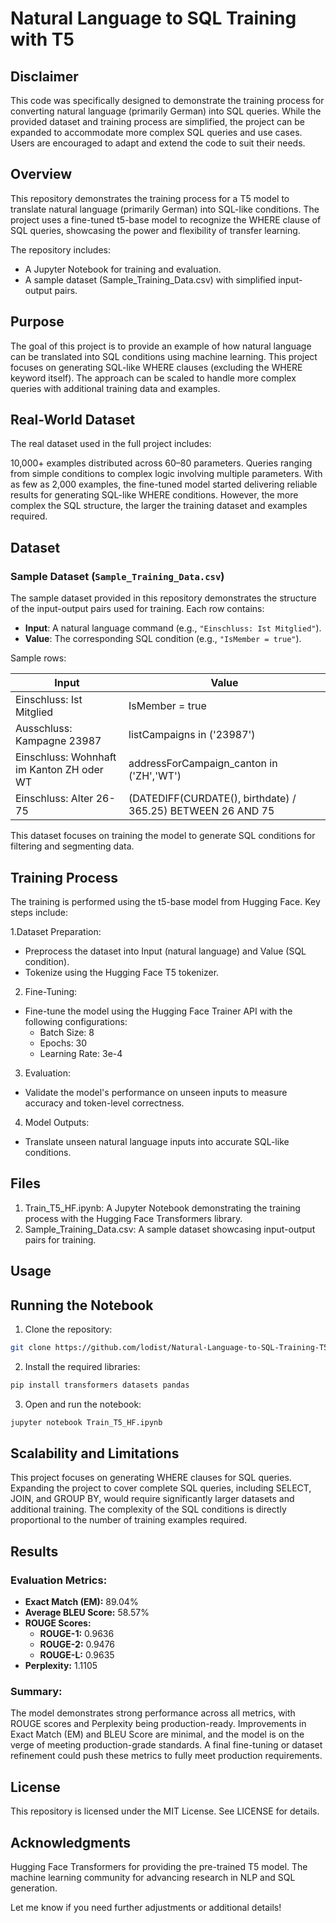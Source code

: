 # Natural Language to SQL Training with T5


## Disclaimer
This code was specifically designed to demonstrate the training process for converting natural language (primarily German) into SQL queries. While the provided dataset and training process are simplified, the project can be expanded to accommodate more complex SQL queries and use cases. Users are encouraged to adapt and extend the code to suit their needs.

## Overview
This repository demonstrates the training process for a T5 model to translate natural language (primarily German) into SQL-like conditions. The project uses a fine-tuned t5-base model to recognize the WHERE clause of SQL queries, showcasing the power and flexibility of transfer learning.

The repository includes:
- A Jupyter Notebook for training and evaluation.
- A sample dataset (Sample_Training_Data.csv) with simplified input-output pairs.

## Purpose
The goal of this project is to provide an example of how natural language can be translated into SQL conditions using machine learning. This project focuses on generating SQL-like WHERE clauses (excluding the WHERE keyword itself). The approach can be scaled to handle more complex queries with additional training data and examples.

## Real-World Dataset
The real dataset used in the full project includes:

10,000+ examples distributed across 60–80 parameters.
Queries ranging from simple conditions to complex logic involving multiple parameters.
With as few as 2,000 examples, the fine-tuned model started delivering reliable results for generating SQL-like WHERE conditions. However, the more complex the SQL structure, the larger the training dataset and examples required.

## Dataset

### Sample Dataset (`Sample_Training_Data.csv`)

The sample dataset provided in this repository demonstrates the structure of the input-output pairs used for training. Each row contains:

- **Input**: A natural language command (e.g., `"Einschluss: Ist Mitglied"`).
- **Value**: The corresponding SQL condition (e.g., `"IsMember = true"`).

Sample rows:

| **Input**                                      | **Value**                                                              |
|-----------------------------------------------|------------------------------------------------------------------------|
| Einschluss: Ist Mitglied                      | IsMember = true                                                       |
| Ausschluss: Kampagne 23987                    | listCampaigns in ('23987')                                            |
| Einschluss: Wohnhaft im Kanton ZH oder WT     | addressForCampaign_canton in ('ZH','WT')                              |
| Einschluss: Alter 26-75                       | (DATEDIFF(CURDATE(), birthdate) / 365.25) BETWEEN 26 AND 75           |

This dataset focuses on training the model to generate SQL conditions for filtering and segmenting data.

## Training Process
The training is performed using the t5-base model from Hugging Face. Key steps include:

1.Dataset Preparation:
- Preprocess the dataset into Input (natural language) and Value (SQL condition).
- Tokenize using the Hugging Face T5 tokenizer.

2. Fine-Tuning:
- Fine-tune the model using the Hugging Face Trainer API with the following configurations:
    - Batch Size: 8
    - Epochs: 30
    - Learning Rate: 3e-4

3. Evaluation:
- Validate the model's performance on unseen inputs to measure accuracy and token-level correctness.

4. Model Outputs:
- Translate unseen natural language inputs into accurate SQL-like conditions.

## Files
1. Train_T5_HF.ipynb: A Jupyter Notebook demonstrating the training process with the Hugging Face Transformers library.
2. Sample_Training_Data.csv: A sample dataset showcasing input-output pairs for training.


## Usage
## Running the Notebook

1. Clone the repository:

```bash
git clone https://github.com/lodist/Natural-Language-to-SQL-Training-T5.git
```

2. Install the required libraries:
   
```bash
pip install transformers datasets pandas
```

3. Open and run the notebook:

```bash
jupyter notebook Train_T5_HF.ipynb
```

## Scalability and Limitations
This project focuses on generating WHERE clauses for SQL queries.
Expanding the project to cover complete SQL queries, including SELECT, JOIN, and GROUP BY, would require significantly larger datasets and additional training.
The complexity of the SQL conditions is directly proportional to the number of training examples required.

## Results

### Evaluation Metrics:
- **Exact Match (EM):** 89.04%
- **Average BLEU Score:** 58.57%
- **ROUGE Scores:**
  - **ROUGE-1:** 0.9636
  - **ROUGE-2:** 0.9476
  - **ROUGE-L:** 0.9635
- **Perplexity:** 1.1105

### Summary:
The model demonstrates strong performance across all metrics, with ROUGE scores and Perplexity being production-ready. 
Improvements in Exact Match (EM) and BLEU Score are minimal, and the model is on the verge of meeting production-grade standards. 
A final fine-tuning or dataset refinement could push these metrics to fully meet production requirements.


## License
This repository is licensed under the MIT License. See LICENSE for details.

## Acknowledgments
Hugging Face Transformers for providing the pre-trained T5 model.
The machine learning community for advancing research in NLP and SQL generation.

Let me know if you need further adjustments or additional details! 
